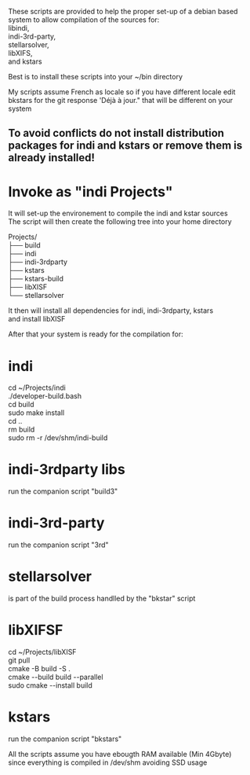 These scripts are provided to help the proper set-up of a debian based system
to allow compilation of the sources for:<br>
libindi, <br>
indi-3rd-party, <br>
stellarsolver, <br>
libXIFS, <br>
and kstars<br>

Best is to install these scripts into your ~/bin directory<br>

My scripts assume French as locale so if you have different locale edit bkstars for the git response 'Déjà à jour." that will be different on your system <br>

## To avoid conflicts do not install distribution packages for indi and kstars or remove them is already installed!<br>

# Invoke as "indi Projects"<br>
 It will set-up the environement to compile the indi and kstar sources<br>
 The script will then create the following tree into your home directory<br>

 Projects/<br>
 ├── build<br>
 ├── indi<br>
 ├── indi-3rdparty<br>
 ├── kstars<br>
 ├── kstars-build<br>
 ├── libXISF<br>
 └── stellarsolver<br>

 It then will install all dependencies for indi, indi-3rdparty, kstars<br>
 and install libXISF<br>

 After that your system is ready for the compilation for:<br>
# indi<br>
 cd ~/Projects/indi<br>
 ./developer-build.bash<br>
 cd build<br>
 sudo make install<br>
 cd ..<br>
 rm build<br>
 sudo rm -r /dev/shm/indi-build<br>

# indi-3rdparty libs<br>
 run the companion script "build3"<br>

# indi-3rd-party<br>
 run the companion script "3rd"<br>

# stellarsolver<br>
 is part of the build process handlled by the "bkstar" script<br>

# libXIFSF<br>
 cd ~/Projects/libXISF<br>
 git pull<br>
 cmake -B build -S .<br>
 cmake --build build --parallel<br>
 sudo cmake --install build<br>

# kstars<br>
 run the companion script "bkstars"<br>

 All the scripts assume you have ebougth RAM available (Min 4Gbyte)<br>
 since everything is compiled in /dev/shm avoiding SSD usage<br>
